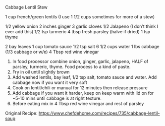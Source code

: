 
Cabbage Lentil Stew


1 cup french/green lentils (I use 1 1/2 cups sometimes for more of a stew)


1/2 yellow onion
2 inches ginger
3 garlic cloves
1/2 Jalapeno (I don’t think I ever add this)
1/2 tsp turmeric
4 tbsp fresh parsley (halve if dried)
1 tsp thyme


2 bay leaves
1 cup tomato sauce
1/2 tsp salt
6 1/2 cups water
1 lbs cabbage (1/3 cabbage or w/e)
4 Tbsp red wine vinegar


1. In food processor combine onion, ginger, garlic, jalapeno, HALF of parsley, turmeric, thyme. Food process to a kind of paste.
2. Fry in oil until slightly brown
3. Add washed lentils, bay leaf, 1/2 tsp salt, tomato sauce and water. Add cabbage now if you want it very soft
4. Cook on lentil/chili or manual for 12 minutes then release pressure
5. Add cabbage if you want it harder, keep on keep warm with lid on for ~5-10 mins until cabbage is at right texture.
6. Before eating mix in 4 Tbsp red wine vinegar and rest of parsley


Original Recipe:
https://www.chefdehome.com/recipes/735/cabbage-lentil-soup